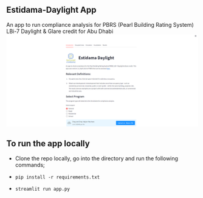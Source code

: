 ## Estidama-Daylight App

An app to run compliance analysis for PBRS (Pearl Building Rating System) LBi-7 Daylight & Glare credit for Abu Dhabi
![App](/images/app.png)

## To run the app locally

- Clone the repo locally, go into the directory and run the following commands;

- `pip install -r requirements.txt`

- `streamlit run app.py`
